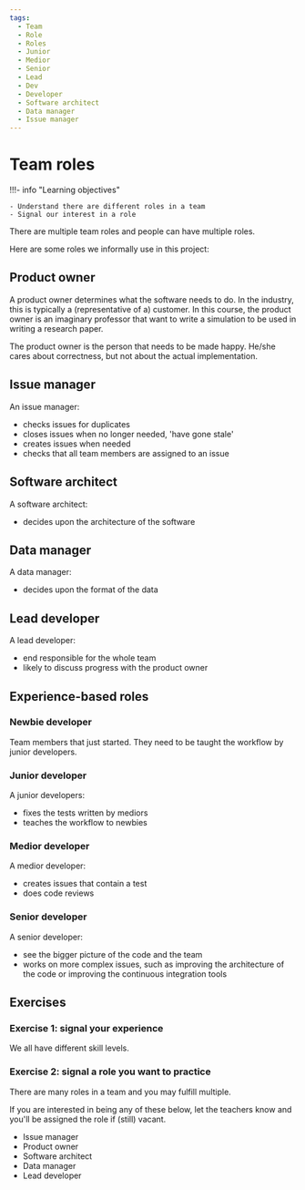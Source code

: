 ```yaml
---
tags:
  - Team
  - Role
  - Roles
  - Junior
  - Medior
  - Senior
  - Lead
  - Dev
  - Developer
  - Software architect
  - Data manager
  - Issue manager
---
```


# Team roles

!!!- info "Learning objectives"

    - Understand there are different roles in a team
    - Signal our interest in a role

There are multiple team roles and people can have multiple
roles.

Here are some roles we informally use in this project:

## Product owner

A product owner determines what the software needs to do.
In the industry, this is typically a (representative of a) customer.
In this course, the product owner is an imaginary
professor that want to write a simulation to be used
in writing a research paper.

The product owner is the person that needs to be made happy.
He/she cares about correctness, but not about the actual implementation.

## Issue manager

An issue manager:

- checks issues for duplicates
- closes issues when no longer needed, 'have gone stale'
- creates issues when needed
- checks that all team members are assigned to an issue

## Software architect

A software architect:

- decides upon the architecture of the software

## Data manager

A data manager:

- decides upon the format of the data

## Lead developer

A lead developer:

- end responsible for the whole team
- likely to discuss progress with the product owner

## Experience-based roles

### Newbie developer

Team members that just started.
They need to be taught the workflow by junior developers.

### Junior developer

A junior developers:

- fixes the tests written by mediors
- teaches the workflow to newbies

### Medior developer

A medior developer:

- creates issues that contain a test
- does code reviews

### Senior developer

A senior developer:

- see the bigger picture of the code and the team
- works on more complex issues, such as improving the architecture of
  the code or improving the continuous integration tools

## Exercises

### Exercise 1: signal your experience

We all have different skill levels.


### Exercise 2: signal a role you want to practice

There are many roles in a team and you may fulfill multiple.

If you are interested in being any of these below, let the teachers
know and you'll be assigned the role if (still) vacant.

- Issue manager
- Product owner
- Software architect
- Data manager
- Lead developer

